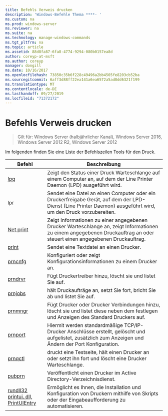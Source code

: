 ```yaml
---
title: Befehls Verweis drucken
description: 'Windows-Befehle Thema ****- '
ms.custom: na
ms.prod: windows-server
ms.reviewer: na
ms.suite: na
ms.technology: manage-windows-commands
ms.tgt_pltfrm: na
ms.topic: article
ms.assetid: 88d8fa87-6fa8-4774-9294-080b0157ea8d
author: coreyp-at-msft
ms.author: coreyp
manager: dongill
ms.date: 10/16/2017
ms.openlocfilehash: 73850c35b6f228c49496a2bb4505fe8203cb52ba
ms.sourcegitcommit: 6aff3d88ff22ea141a6ea6572a5ad8dd6321f199
ms.translationtype: MT
ms.contentlocale: de-DE
ms.lasthandoff: 09/27/2019
ms.locfileid: "71372172"
---
```

# <a name="print-command-reference"></a>Befehls Verweis drucken

>Gilt für: Windows Server (halbjährlicher Kanal), Windows Server 2016, Windows Server 2012 R2, Windows Server 2012

Im folgenden finden Sie eine Liste der Befehlszeilen Tools für den Druck.

|                         Befehl                          |                                                                Beschreibung                                                                 |
|----------------------------------------------------------|--------------------------------------------------------------------------------------------------------------------------------------------|
|                       [lpq](lpq.md)                       |                           Zeigt den Status einer Druck Warteschlange auf einem Computer an, auf dem der Line Printer Daemon (LPD) ausgeführt wird.                            |
|                      [lpr](lpr.md)                       |      Sendet eine Datei an einen Computer oder ein Druckerfreigabe Gerät, auf dem der LPD-Dienst (Line Printer Daemon) ausgeführt wird, um den Druck vorzubereiten.       |
|                [Net print](net-print.md)                 | Zeigt Informationen zu einer angegebenen Drucker Warteschlange an, zeigt Informationen zu einem angegebenen Druckauftrag an oder steuert einen angegebenen Druckauftrag. |
|                    [print](print.md)                     |                                                      Sendet eine Textdatei an einen Drucker.                                                       |
|                  [prncnfg](prncnfg.md)                   |                                     Konfiguriert oder zeigt Konfigurationsinformationen zu einem Drucker an.                                      |
|                  [prndrvr](prndrvr.md)                   |                                                 Fügt Druckertreiber hinzu, löscht sie und listet Sie auf.                                                  |
|                  [prnjobs](prnjobs.md)                   |                                              hält Druckaufträge an, setzt Sie fort, bricht Sie ab und listet Sie auf.                                               |
|                  [prnmngr](prnmngr.md)                   |            Fügt Drucker oder Drucker Verbindungen hinzu, löscht sie und listet diese neben dem festlegen und Anzeigen des Standard Druckers auf.            |
|                  [prnport](prnport.md)                   |           Hiermit werden standardmäßige TCP/IP-Drucker Anschlüsse erstellt, gelöscht und aufgelistet, zusätzlich zum Anzeigen und Ändern der Port Konfiguration.            |
|                  [prnqctl](prnqctl.md)                   |                                druckt eine Testseite, hält einen Drucker an oder setzt ihn fort und löscht eine Drucker Warteschlange.                                |
|                   [pubprn](pubprn.md)                    |                                       Veröffentlicht einen Drucker im Active Directory-Verzeichnisdienst.                                       |
| [rundll32 printui. dll, PrintUIEntry](rundll32-printui.md) |                Ermöglicht es Ihnen, die Installation und Konfiguration von Druckern mithilfe von Skripts oder der Eingabeaufforderung zu automatisieren.                 |

